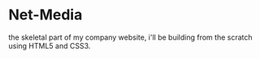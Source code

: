 # Net-Media
the skeletal part of my company website, i'll be building from the scratch using HTML5 and CSS3.
